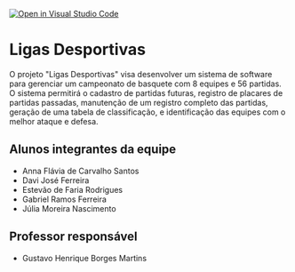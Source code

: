[![Open in Visual Studio Code](https://classroom.github.com/assets/open-in-vscode-718a45dd9cf7e7f842a935f5ebbe5719a5e09af4491e668f4dbf3b35d5cca122.svg)](https://classroom.github.com/online_ide?assignment_repo_id=11929809&assignment_repo_type=AssignmentRepo)
# Ligas Desportivas
O projeto "Ligas Desportivas" visa desenvolver um sistema de software para gerenciar um campeonato de basquete com 8 equipes e 56 partidas.
O sistema permitirá o cadastro de partidas futuras, registro de placares de partidas passadas, manutenção de um registro completo das partidas, geração de uma tabela de classificação, e identificação das equipes com o melhor ataque e defesa.


## Alunos integrantes da equipe

* Anna Flávia de Carvalho Santos
* Davi José Ferreira
* Estevão de Faria Rodrigues
* Gabriel Ramos Ferreira
* Júlia Moreira Nascimento

## Professor responsável 

* Gustavo Henrique Borges Martins

